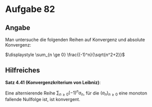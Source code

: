 # Aufgabe 82
## Angabe

Man untersuche die folgenden Reihen auf Konvergenz und absolute Konvergenz:

$\displaystyle \sum_{n \ge 0} \frac{(-1)^n}{\sqrt{n^2+2}}$

## Hilfreiches

**Satz 4.41 (Konvergenzkriterium von Leibniz)**:

Eine alternierende Reihe $\sum_{n \ge 0}(-1)^n a_n$, für die $(a_n)_{n \ge0}$ eine monoton fallende Nullfolge ist, ist konvergent.